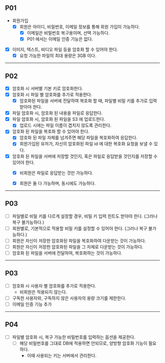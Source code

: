 ## P01
- 회원가입
  - [X] 회원은 아이디, 비밀번호, 이메일 정보를 통해 회원 가입이 가능하다.
    - [X] 이메일은 비밀번호 복구용이며, 선택 가능하다.
    - [X] P01 에서는 이메일 인증 기능은 없다.

- [X] 이미지, 텍스트, 비디오 파일 등을 암호화 할 수 있어야 한다.
  - [X] 요청 가능한 파일의 최대 용량은 3GB 이다.

---
## P02
- [X] 암호화 시 서버별 기본 키로 암호화한다.
- [X] 암호화 시 파일 별 암호화를 추가로 적용한다.
  - [X] 암호화된 파일을 서버에 전달하여 복호화 할 때, 파일별 비밀 키를 추가로 입력받아야 한다.
- [X] 파일 암호화 시, 암호화 된 내용을 파일로 응답한다.
- [X] 파일 암호화 시, 암호화 된 파일을 S3 에 업로드한다.
  - [X] 업로드 시에는 파일 이름이 겹치지 않도록 관리한다.
- [X] 암호화 된 파일을 복호화 할 수 있어야 한다.
  - [X] 암호화 된 파일 자체를 넘겨주면 해당 파일을 복호화하여 응답한다.
  - [X] 회원가입된 유저가, 자신의 암호화된 파일 id 에 대한 복호화 요청을 보낼 수 있다.
- [X] 암호화 된 파일을 서버에 저장할 것인지, 혹은 파일로 응답받을 것인지를 저장할 수 있어야 한다.
  - [X] 비회원은 파일로 응답받는 것만 가능하다.
  - [X] 회원은 둘 다 가능하며, 동시에도 가능하다.


---

## P03
- [ ] 파일별로 비밀 키를 다르게 설정할 경우, 비밀 키 입력 힌트도 받아야 한다. (그러나 복구 불가능하다.)
- [ ] 회원별로, 기본적으로 적용할 비밀 키를 설정할 수 있어야 한다. (그러나 복구 불가능하다.)
- [ ] 회원은 자신이 저장한 암호화된 파일을 복호화하여 다운받는 것이 가능하다.
- [ ] 회원은 자신이 저장한 암호화된 파일을 그 자체로 다운받는 것이 가능하다.
- [ ] 암호화 된 파일을 서버에 전달하여, 복호화하는 것이 가능하다.

---

## P03
- [ ] 암호화 시 사용자 별 암호화를 추가로 적용한다.
  - 비회원은 적용되지 않는다.
- [ ] 구독한 사용자와, 구독하지 않은 사용자의 용량 크기를 제한한다.
- [ ] 이메일 인증 기능 추가

---

## P04
- [ ] 파일별 암호화 시, 복구 가능한 비밀번호를 입력하는 옵션을 제공한다.
  - [ ] 해당 비밀번호를 그대로 DB에 적용하면 안되므로, 양방향 암호화 기능이 필요하다.
    - 이때 사용되는 키는 서버에서 관리한다.
